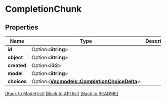 # CompletionChunk

## Properties

Name | Type | Description | Notes
------------ | ------------- | ------------- | -------------
**id** | Option<**String**> |  | [optional]
**object** | Option<**String**> |  | [optional]
**created** | Option<**i32**> |  | [optional]
**model** | Option<**String**> |  | [optional]
**choices** | Option<[**Vec<models::CompletionChoiceDelta>**](CompletionChoiceDelta.md)> |  | [optional]

[[Back to Model list]](../README.md#documentation-for-models) [[Back to API list]](../README.md#documentation-for-api-endpoints) [[Back to README]](../README.md)


